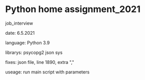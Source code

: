 # Python home assignment_2021
 job_interview

date: 6.5.2021

language:
Python 3.9

librarys:
psycopg2
json
sys

fixes:
json file, line 1890, extra ","

useage:
run main script with parameters
